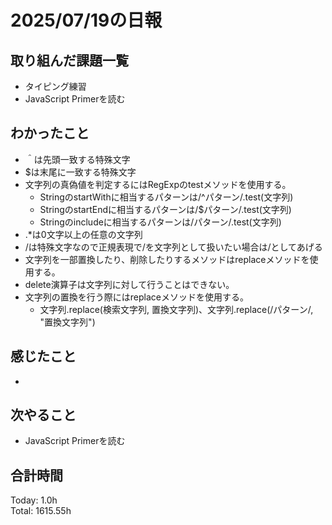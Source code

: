 # 2025/07/19の日報
## 取り組んだ課題一覧
* タイピング練習
* JavaScript Primerを読む
## わかったこと 
* ＾は先頭一致する特殊文字
* $は末尾に一致する特殊文字
* 文字列の真偽値を判定するにはRegExpのtestメソッドを使用する。
  * StringのstartWithに相当するパターンは/^パターン/.test(文字列)
  * StringのstartEndに相当するパターンは/$パターン/.test(文字列)
  * Stringのincludeに相当するパターンは/パターン/.test(文字列)
* .*は0文字以上の任意の文字列
* /は特殊文字なので正規表現で/を文字列として扱いたい場合は\/としてあげる
* 文字列を一部置換したり、削除したりするメソッドはreplaceメソッドを使用する。
* delete演算子は文字列に対して行うことはできない。
* 文字列の置換を行う際にはreplaceメソッドを使用する。
  * 文字列.replace(検索文字列, 置換文字列)、文字列.replace(/パターン/, "置換文字列")                        
## 感じたこと
* 
## 次やること
* JavaScript Primerを読む
##  合計時間 
Today: 1.0h<br>
Total: 1615.55h
